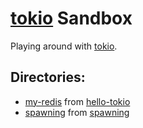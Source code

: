 # [tokio](https://tokio.rs/tokio) Sandbox

Playing around with [tokio](https://tokio.rs/tokio).

## Directories:

- [my-redis](my-redis) from [hello-tokio](https://tokio.rs/tokio/tutorial/hello-tokio)
- [spawning](spawning) from [spawning](https://tokio.rs/tokio/tutorial/spawning)

